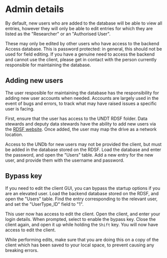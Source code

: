 # Admin details

By default, new users who are added to the database will be able to view all entries, however they will only be able to edit entries for which they are listed as the "Researcher" or an "Authorised User".

These may only be edited by other users who have access to the backend Access database. This is password protected: in general, this should not be used for field editing. If you have a genuine need to access the backend and cannot use the client, please get in contact with the person currently responsible for maintaining the database.



## Adding new users

The user resposible for maintaining the database has the responsibility for adding new user accounts when needed. Accounts are largely used in the event of bugs and errors, to track what may have raised issues a specific user is facing.

First, ensure that the user has access to the UNDT RDSF folder. Data stewards and deputy data stewards have the ability to add new users via the [RDSF website](https://data-bris.acrc.bris.ac.uk). Once added, the user may map the drive as a network location.

Access to the UNDb for new users may not be provided the client, but must be added in the database stored on the RDSF. Load the database and enter the password, and open the "Users" table. Add a new entry for the new user, and provide them with the username and password.



## Bypass key

If you need to edit the client GUI, you can bypass the startup options if you are an elevated user. Load the backend database stored on the RDSF, and open the "Users" table. Find the entry corresponding to the relevant user, and set the "UserType_ID" field to "1".

This user now has access to edit the client. Open the client, and enter your login details. When prompted, select to enable the bypass key. Close the client again, and open it up while holding the `Shift` key. You will now have access to edit the client.

While performing edits, make sure that you are doing this on a copy of the client which has been saved to your local space, to prevent causing any breaking errors.
